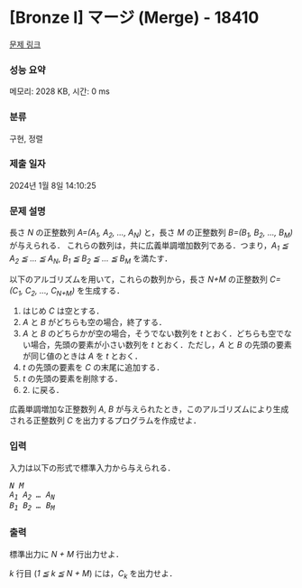# [Bronze I] マージ (Merge) - 18410 

[문제 링크](https://www.acmicpc.net/problem/18410) 

### 성능 요약

메모리: 2028 KB, 시간: 0 ms

### 분류

구현, 정렬

### 제출 일자

2024년 1월 8일 14:10:25

### 문제 설명

<p>長さ <var>N</var> の正整数列 <var>A=(A<sub>1</sub>, A<sub>2</sub>, ..., A<sub>N</sub>)</var> と，長さ <var>M</var> の正整数列 <var>B=(B<sub>1</sub>, B<sub>2</sub>, ..., B<sub>M</sub>)</var> が与えられる． これらの数列は，共に広義単調増加数列である．つまり，<var>A<sub>1</sub> ≦ A<sub>2</sub> ≦ … ≦ A<sub>N</sub></var>, <var>B<sub>1</sub> ≦ B<sub>2</sub> ≦ … ≦ B<sub>M</sub></var> を満たす．</p>

<p>以下のアルゴリズムを用いて，これらの数列から，長さ <var>N+M</var> の正整数列 <var>C=(C<sub>1</sub>, C<sub>2</sub>, ..., C<sub>N+M</sub>)</var> を生成する．</p>

<ol>
	<li>はじめ <var>C</var> は空とする．</li>
	<li><var>A</var> と <var>B</var> がどちらも空の場合，終了する．</li>
	<li><var>A</var> と <var>B</var> のどちらかが空の場合，そうでない数列を <var>t</var> とおく．どちらも空でない場合，先頭の要素が小さい数列を <var>t</var> とおく．ただし，<var>A</var> と <var>B</var> の先頭の要素が同じ値のときは <var>A</var> を <var>t</var> とおく．</li>
	<li><var>t</var> の先頭の要素を <var>C</var> の末尾に追加する．</li>
	<li><var>t</var> の先頭の要素を削除する．</li>
	<li>2. に戻る．</li>
</ol>

<p>広義単調増加な正整数列 <var>A</var>, <var>B</var> が与えられたとき，このアルゴリズムにより生成される正整数列 <var>C</var> を出力するプログラムを作成せよ．</p>

### 입력 

 <p>入力は以下の形式で標準入力から与えられる．</p>

<pre><var>N</var> <var>M</var>
<var>A<sub>1</sub></var> <var>A<sub>2</sub></var> <var>…</var> <var>A<sub>N</sub></var>
<var>B<sub>1</sub></var> <var>B<sub>2</sub></var> <var>…</var> <var>B<sub>M</sub></var></pre>

### 출력 

 <p>標準出力に <var>N + M</var> 行出力せよ．</p>

<p><var>k</var> 行目 (<var>1 ≦ k ≦ N + M</var>) には，<var>C<sub>k</sub></var> を出力せよ．</p>


